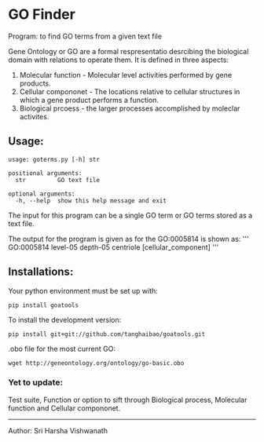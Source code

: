 # GO Finder
Program: to find GO terms from a given text file

Gene Ontology or GO are a formal respresentatio desrcibing the biological domain with relations to operate them.
It is defined in three aspects:
1. Molecular function - Molecular level activities performed by gene products.
2. Cellular compononet - The locations relative to cellular structures in which a gene product performs a function.
3. Biological prcoess - the larger processes accomplished by moleclar activites.

## Usage:
```
usage: goterms.py [-h] str

positional arguments:
  str         GO text file

optional arguments:
  -h, --help  show this help message and exit
```

The input for this program can be a single GO term or GO terms stored as a text file.

The output for the program is given as for the GO:0005814  is shown as:
'''
GO:0005814      level-05        depth-05        centriole [cellular_component]
'''

## Installations:
Your python environment must be set up with:

```
pip install goatools
```

To install the development version:

```
pip install git+git://github.com/tanghaibao/goatools.git
```

.obo file for the most current GO:

```
wget http://geneontology.org/ontology/go-basic.obo
```

### Yet to update:
Test suite,
Function or option to sift through Biological process, Molecular function and Cellular compononet.

___________________________________________________

Author: Sri Harsha Vishwanath
